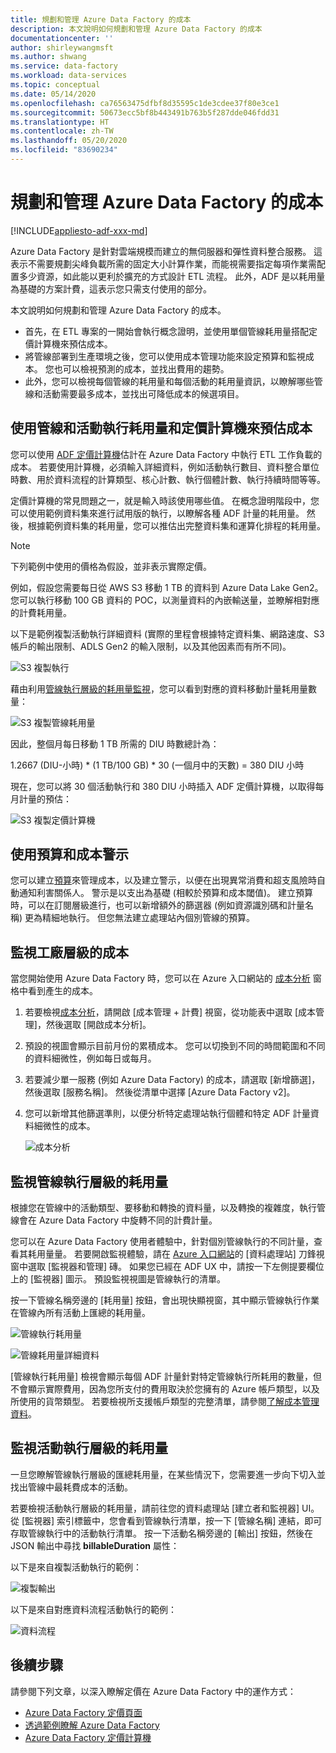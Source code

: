 ```yaml
---
title: 規劃和管理 Azure Data Factory 的成本
description: 本文說明如何規劃和管理 Azure Data Factory 的成本
documentationcenter: ''
author: shirleywangmsft
ms.author: shwang
ms.service: data-factory
ms.workload: data-services
ms.topic: conceptual
ms.date: 05/14/2020
ms.openlocfilehash: ca76563475dfbf8d35595c1de3cdee37f80e3ce1
ms.sourcegitcommit: 50673ecc5bf8b443491b763b5f287dde046fdd31
ms.translationtype: HT
ms.contentlocale: zh-TW
ms.lasthandoff: 05/20/2020
ms.locfileid: "83690234"
---
```

# <a name="plan-and-manage-costs-for-azure-data-factory"></a>規劃和管理 Azure Data Factory 的成本

[!INCLUDE[appliesto-adf-xxx-md](includes/appliesto-adf-xxx-md.md)]

Azure Data Factory 是針對雲端規模而建立的無伺服器和彈性資料整合服務。  這表示不需要規劃尖峰負載所需的固定大小計算作業，而能視需要指定每項作業需配置多少資源，如此能以更利於擴充的方式設計 ETL 流程。 此外，ADF 是以耗用量為基礎的方案計費，這表示您只需支付使用的部分。

本文說明如何規劃和管理 Azure Data Factory 的成本。

*   首先，在 ETL 專案的一開始會執行概念證明，並使用單個管線耗用量搭配定價計算機來預估成本。
*   將管線部署到生產環境之後，您可以使用成本管理功能來設定預算和監視成本。 您也可以檢視預測的成本，並找出費用的趨勢。
*   此外，您可以檢視每個管線的耗用量和每個活動的耗用量資訊，以瞭解哪些管線和活動需要最多成本，並找出可降低成本的候選項目。

## <a name="estimate-costs-using-pipeline-and-activity-run-consumption-and-pricing-calculator"></a>使用管線和活動執行耗用量和定價計算機來預估成本

您可以使用 [ADF 定價計算機](https://azure.microsoft.com/pricing/calculator/?service=data-factory)估計在 Azure Data Factory 中執行 ETL 工作負載的成本。  若要使用計算機，必須輸入詳細資料，例如活動執行數目、資料整合單位時數、用於資料流程的計算類型、核心計數、執行個體計數、執行持續時間等等。

定價計算機的常見問題之一，就是輸入時該使用哪些值。  在概念證明階段中，您可以使用範例資料集來進行試用版的執行，以瞭解各種 ADF 計量的耗用量。  然後，根據範例資料集的耗用量，您可以推估出完整資料集和運算化排程的耗用量。

> [!NOTE]
> 下列範例中使用的價格為假設，並非表示實際定價。

例如，假設您需要每日從 AWS S3 移動 1 TB 的資料到 Azure Data Lake Gen2。  您可以執行移動 100 GB 資料的 POC，以測量資料的內嵌輸送量，並瞭解相對應的計費耗用量。

以下是範例複製活動執行詳細資料 (實際的里程會根據特定資料集、網路速度、S3 帳戶的輸出限制、ADLS Gen2 的輸入限制，以及其他因素而有所不同)。

![S3 複製執行](media/plan-manage-costs/s3-copy-run-details.png)

藉由利用[管線執行層級的耗用量監視](#monitor-consumption-at-pipeline-run-level)，您可以看到對應的資料移動計量耗用量數量：

![S3 複製管線耗用量](media/plan-manage-costs/s3-copy-pipeline-consumption.png)

因此，整個月每日移動 1 TB 所需的 DIU 時數總計為：

1.2667 (DIU-小時) * (1 TB/100 GB) * 30 (一個月中的天數) = 380 DIU 小時

現在，您可以將 30 個活動執行和 380 DIU 小時插入 ADF 定價計算機，以取得每月計量的預估：

![S3 複製定價計算機](media/plan-manage-costs/s3-copy-pricing-calculator.png)

## <a name="use-budgets-and-cost-alerts"></a>使用預算和成本警示

您可以建立[預算](https://docs.microsoft.com/azure/cost-management/tutorial-acm-create-budgets)來管理成本，以及建立警示，以便在出現異常消費和超支風險時自動通知利害關係人。  警示是以支出為基礎 (相較於預算和成本閾值)。  建立預算時，可以在訂閱層級進行，也可以新增額外的篩選器 (例如資源識別碼和計量名稱) 更為精細地執行。  但您無法建立處理站內個別管線的預算。

## <a name="monitor-costs-at-factory-level"></a>監視工廠層級的成本

當您開始使用 Azure Data Factory 時，您可以在 Azure 入口網站的 [成本分析](https://docs.microsoft.com/azure/cost-management/quick-acm-cost-analysis) 窗格中看到產生的成本。

1. 若要檢視[成本分析](https://docs.microsoft.com/azure/cost-management/quick-acm-cost-analysis)，請開啟 [成本管理 + 計費] 視窗，從功能表中選取 [成本管理]，然後選取 [開啟成本分析]。
2. 預設的視圖會顯示目前月份的累積成本。  您可以切換到不同的時間範圍和不同的資料細微性，例如每日或每月。
3. 若要減少單一服務 (例如 Azure Data Factory) 的成本，請選取 [新增篩選]，然後選取 [服務名稱]。  然後從清單中選擇 [Azure Data Factory v2]。
4. 您可以新增其他篩選準則，以便分析特定處理站執行個體和特定 ADF 計量資料細微性的成本。

   ![成本分析](media/plan-manage-costs/cost-analysis.png)

## <a name="monitor-consumption-at-pipeline-run-level"></a>監視管線執行層級的耗用量

根據您在管線中的活動類型、要移動和轉換的資料量，以及轉換的複雜度，執行管線會在 Azure Data Factory 中旋轉不同的計費計量。

您可以在 Azure Data Factory 使用者體驗中，針對個別管線執行的不同計量，查看其耗用量量。 若要開啟監視體驗，請在 [Azure 入口網站](https://portal.azure.com/)的 [資料處理站] 刀鋒視窗中選取 [監視器和管理] 磚。 如果您已經在 ADF UX 中，請按一下左側提要欄位上的 [監視器] 圖示。 預設監視視圖是管線執行的清單。

按一下管線名稱旁邊的 [耗用量] 按鈕，會出現快顯視窗，其中顯示管線執行作業在管線內所有活動上匯總的耗用量。

![管線執行耗用量](media/plan-manage-costs/pipeline-run-consumption.png)

![管線耗用量詳細資料](media/plan-manage-costs/pipeline-consumption-details.png)

[管線執行耗用量] 檢視會顯示每個 ADF 計量針對特定管線執行所耗用的數量，但不會顯示實際費用，因為您所支付的費用取決於您擁有的 Azure 帳戶類型，以及所使用的貨幣類型。  若要檢視所支援帳戶類型的完整清單，請參閱[了解成本管理資料](https://docs.microsoft.com/azure/cost-management-billing/costs/understand-cost-mgt-data)。

## <a name="monitor-consumption-at-activity-run-level"></a>監視活動執行層級的耗用量
一旦您瞭解管線執行層級的匯總耗用量，在某些情況下，您需要進一步向下切入並找出管線中最耗費成本的活動。

若要檢視活動執行層級的耗用量，請前往您的資料處理站 [建立者和監視器] UI。 從 [監視器] 索引標籤中，您會看到管線執行清單，按一下 [管線名稱] 連結，即可存取管線執行中的活動執行清單。  按一下活動名稱旁邊的 [輸出] 按鈕，然後在 JSON 輸出中尋找 **billableDuration** 屬性：

以下是來自複製活動執行的範例：

![複製輸出](media/plan-manage-costs/copy-output.png)

以下是來自對應資料流程活動執行的範例：

![資料流程](media/plan-manage-costs/dataflow-output.png)

## <a name="next-steps"></a>後續步驟

請參閱下列文章，以深入瞭解定價在 Azure Data Factory 中的運作方式：

- [Azure Data Factory 定價頁面](https://azure.microsoft.com/pricing/details/data-factory/ssis/)
- [透過範例瞭解 Azure Data Factory](https://docs.microsoft.com/azure/data-factory/pricing-concepts)
- [Azure Data Factory 定價計算機](https://azure.microsoft.com/pricing/calculator/?service=data-factory)
